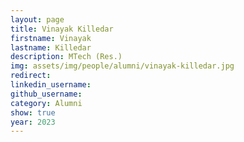 ```yaml
---
layout: page
title: Vinayak Killedar
firstname: Vinayak
lastname: Killedar
description: MTech (Res.)
img: assets/img/people/alumni/vinayak-killedar.jpg
redirect: 
linkedin_username: 
github_username:
category: Alumni
show: true
year: 2023
---
```

